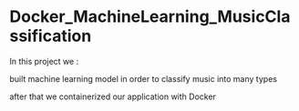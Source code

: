 # Docker_MachineLearning_MusicClassification

In this project we :

built machine learning model in order to classify music into many types

after that we containerized our application with Docker 
